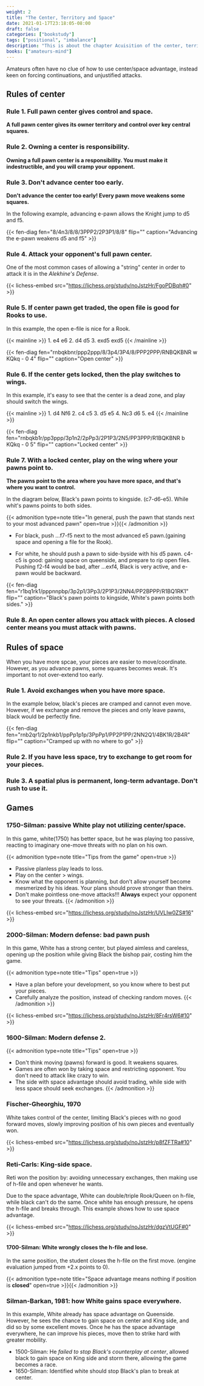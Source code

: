 ```yaml
---
weight: 2
title: "The Center, Territory and Space"
date: 2021-01-17T23:18:05-08:00
draft: false
categories: ["bookstudy"]
tags: ["positional", "imbalance"]
description: "This is about the chapter Acuisition of the center, territory and space."
books: ["amateurs-mind"]
---
```


Amateurs often have no clue of how to use center/space advantage, instead keen on forcing continuations, and 
unjustified attacks.

## Rules of center

### Rule 1. Full pawn center gives control and space.

**A full pawn center gives its owner territory and control over key central squares.**

### Rule 2. Owning a center is responsibility.

**Owning a full pawn center is a responsibility. You must make it indestructible, and you will cramp your opponent.**

### Rule 3. Don't advance center too early.

**Don't advance the center too early! Every pawn move weakens some squares.**

In the following example, advancing e-pawn allows the Knight jump to d5 and f5.

{{< fen-diag fen="8/4n3/8/8/3PPP2/2P3P1/8/8" flip="" caption="Advancing the e-pawn weakens d5 and f5" >}}

### Rule 4. Attack your opponent's full pawn center.

One of the most common cases of allowing a "string" center in order to attack it is in the 
_Alekhine's Defense_.

{{< lichess-embed src="https://lichess.org/study/noJstzHr/FgoPDBqh#0" >}}

### Rule 5. If center pawn get traded, the open file is good for Rooks to use.

In this example, the open e-file is nice for a Rook.

{{< mainline >}} 1. e4 e6 2. d4 d5 3. exd5 exd5 {{< /mainline >}}

{{< fen-diag fen="rnbqkbnr/ppp2ppp/8/3p4/3P4/8/PPP2PPP/RNBQKBNR w KQkq - 0 4" flip="" caption="Open center" >}}

### Rule 6. If the center gets locked, then the play switches to wings.

In this example, it's easy to see that the center is a dead zone, and play should switch the wings.

{{< mainline >}} 1. d4 Nf6 2. c4 c5 3. d5 e5 4. Nc3 d6 5. e4 {{< /mainline >}}

{{< fen-diag fen="rnbqkb1r/pp3ppp/3p1n2/2pPp3/2P1P3/2N5/PP3PPP/R1BQKBNR b KQkq - 0 5" flip="" caption="Locked center" >}}

### Rule 7. With a locked center, play on the wing where your pawns point to.

**The pawns point to the area where you have more space, and that's where you want to control.**

In the diagram below, Black's pawn points to kingside. (c7-d6-e5). While whit's pawns points to both sides.

{{< admonition type=note title="In general, push the pawn that stands next to your most advanced pawn" open=true >}}{{< /admonition >}}

* For black, push ...f7-f5 next to the most advanced e5 pawn.(gaining space and opening a file for the Rook). 

* For white, he should push a pawn to side-byside with his d5 pawn. c4-c5 is good: gaining space on queenside, and prepare to rip open files. Pushing f2-f4 would be bad, after ...exf4, Black is very active, and e-pawn would be backward.

{{< fen-diag fen="r1bq1rk1/pppnnpbp/3p2p1/3Pp3/2P1P3/2NN4/PP2BPPP/R1BQ1RK1" flip="" caption="Black's pawn points to kingside, White's pawn points both sides." >}}

### Rule 8. An open center allows you attack with pieces. A closed center means you must attack with pawns.


## Rules of space

When you have more spcae, your pieces are easier to move/coordinate. However, as you advance pawns, some 
squares becomes weak. It's important to not over-extend too early.

### Rule 1. Avoid exchanges when you have more space.

In the example below, black's pieces are cramped and cannot even move. However, if we exchange and remove 
the pieces and only leave pawns, black would be perfectly fine.

{{< fen-diag fen="rnb2qr1/2p1nkb1/ppPp1p1p/3PpPp1/PP2P1PP/2NN2Q1/4BK1R/2B4R" flip="" caption="Cramped up with no where to go" >}}

### Rule 2. If you have less space, try to exchange to get room for your pieces.

### Rule 3. A spatial plus is permanent, long-term advantage. Don't rush to use it. 


## Games

### 1750-Silman: passive White play not utilizing center/space.

In this game, white(1750) has better space, but he was playing too passive, reacting to imaginary one-move
threats with no plan on his own. 

{{< admonition type=note title="Tips from the game" open=true >}}
* Passive planless play leads to loss.
* Play on the center > wings.
* Know what the opponent is planning, but don't allow yourself become mesmerized by his ideas. 
Your plans should prove stronger than theirs.
* Don't make pointless one-move attacks!!! **Always** expect your opponent to see your threats.
{{< /admonition >}}

{{< lichess-embed src="https://lichess.org/study/noJstzHr/UVLIw0ZS#16" >}}

### 2000-Silman: Modern defense: bad pawn push

In this game, White has a strong center, but played aimless and careless, opening up the position while giving
Black the bishop pair, costing him the game.

{{< admonition type=note title="Tips" open=true >}}
* Have a plan before your development, so you know where to best put your pieces.
* Carefully analyze the position, instead of checking random moves.
{{< /admonition >}}

{{< lichess-embed src="https://lichess.org/study/noJstzHr/8Fr4rsW6#10" >}}

### 1600-Silman: Modern defense 2.

{{< admonition type=note title="Tips" open=true >}}
* Don't think moving (pawns) forward is good. It weakens squares.
* Games are often won by taking space and restricting opponent. You don't need to attack like crazy to win.
* The side with space advantage should avoid trading, while side with less space should seek exchanges.
{{< /admonition >}}

### Fischer-Gheorghiu, 1970

White takes control of the center, limiting Black's pieces with no good forward moves, slowly improving 
position of his own pieces and eventually won.

{{< lichess-embed src="https://lichess.org/study/noJstzHr/p8fZFTRa#10" >}}

### Reti-Carls: King-side space.

Reti won the position by: avoiding unnecessary exchanges, then making use of h-file and open whenever he 
wants.

Due to the space advantage, White can double/triple Rook/Queen on h-file, while black can't do the same. Once 
white has enough pressure, he opens the h-file and breaks through. This example shows how to use space 
advantage.

{{< lichess-embed src="https://lichess.org/study/noJstzHr/dgzVtUGF#0" >}}

#### 1700-Silman: White wrongly closes the h-file and lose.

In the same position, the student closes the h-file on the first move. (engine evaluation jumped from +2.x
 points to 0).

 {{< admonition type=note title="Space advantage means nothing if position is **closed**" open=true >}}{{< /admonition >}}

### Silman-Barkan, 1981: how White gains space everywhere.

In this example, White already has space advantage on Queenside. However, he sees the chance to gain space on
center and King side, and did so by some excellent moves. Once he has the space advantage everywhere, he can 
improve his pieces, move then to strike hard with greater mobility.

* 1500-Silman: He *failed to stop Black's counterplay at center*, allowed black to gain space on King 
side and storm there, allowing the game becomes a race.
* 1650-Silman: Identified white should stop Black's plan to break at center.